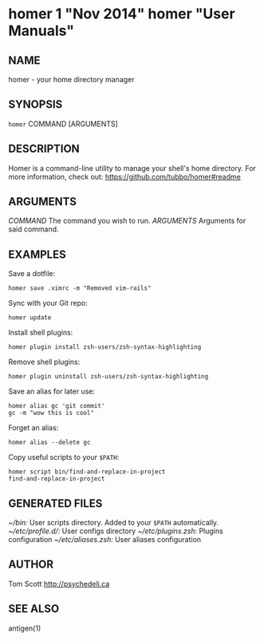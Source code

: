 # homer 1 "Nov 2014" homer "User Manuals"

## NAME

homer - your home directory manager

## SYNOPSIS

`homer` COMMAND [ARGUMENTS]

## DESCRIPTION

Homer is a command-line utility to manage your shell's home directory.
For more information, check out:
https://github.com/tubbo/homer#readme

## ARGUMENTS

*COMMAND* The command you wish to run.
*ARGUMENTS* Arguments for said command.

## EXAMPLES

Save a dotfile:
```
homer save .vimrc -m "Removed vim-rails"
```

Sync with your Git repo:
```
homer update
```

Install shell plugins:
```
homer plugin install zsh-users/zsh-syntax-highlighting
```

Remove shell plugins:
```
homer plugin uninstall zsh-users/zsh-syntax-highlighting
```

Save an alias for later use:
```
homer alias gc 'git commit'
gc -m "wow this is cool"
```

Forget an alias:
```
homer alias --delete gc
```

Copy useful scripts to your `$PATH`:
```
homer script bin/find-and-replace-in-project
find-and-replace-in-project
```

## GENERATED FILES


*~/bin:* User scripts directory. Added to your `$PATH` automatically.
*~/etc/profile.d/:* User configs directory
*~/etc/plugins.zsh:* Plugins configuration
*~/etc/aliases.zsh:* User aliases configuration


## AUTHOR

Tom Scott <http://psychedeli.ca>

## SEE ALSO

antigen(1)
